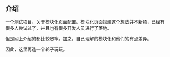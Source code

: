 ## 介绍

一个测试项目，关于模块化页面配置。模块化页面搭建这个想法并不新颖，已经有很多人尝试过了，并且也有很多开发人员进行了落地。

但是网上介绍的都比较窸窣。加之，自己理解的模块化和他们的有点差异。

因此，这里再造一个轮子玩玩。
